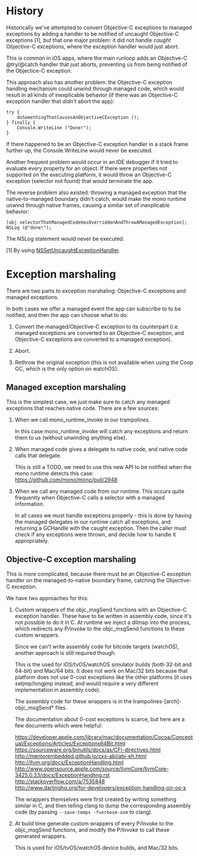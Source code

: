 History
====================

Historically we've attempted to convert Objective-C exceptions to managed exceptions
by adding a handler to be notified of uncaught Objective-C exceptions [1], but that one
major problem: it did not handle *caught* Objective-C exceptions, where the exception
handler would just abort.

This is common in iOS apps, where the main runloop adds an Objective-C @try/@catch
handler that just aborts, preventing us from being notified of the Objectice-C exception.

This approach also has another problem: the Objective-C exception handling mechanism
could unwind through managed code, which would result in all kinds of inexplicable
behavior (if there was an Objective-C exception handler that _didn't_ abort the app):

    try {
        doSomethingThatCausesAnObjectiveCException ();
    } finally {
        Console.WriteLine ("Done!");
    }

If there happened to be an Objective-C exception handler in a stack frame further
up, the Console.WriteLine would never be executed.

Another frequent problem would occur in an IDE debugger if it tried to evaluate
every property for an object. If there were properties not supported on the
executing platform, it would throw an Objective-C exception (selector not found)
that would terminate the app.

The reverse problem also existed: throwing a managed exception that the native-to-managed
boundary didn't catch, would make the mono runtime unwind through native frames,
causing a similar set of inexplicable behavior:

    [obj selectorThatManagedCodeHasOverriddenAndThrowAManagedException];
    NSLog (@"done!");

The NSLog statement would never be executed.

[1] By using [NSSetUncaughtExceptionHandler](https://developer.apple.com/library/mac/documentation/Cocoa/Reference/Foundation/Miscellaneous/Foundation_Functions/#//apple_ref/c/func/NSSetUncaughtExceptionHandler).

Exception marshaling
====================

There are two parts to exception marshaling: Objective-C exceptions
and managed exceptions.

In both cases we offer a managed event the app can subscribe to to
be notified, and then the app can choose what to do:

1. Convert the managed/Objective-C exception to its counterpart
   (i.e. managed exceptions are converted to an Objective-C exception,
   and Objective-C exceptions are converted to a managed exception).

2. Abort.

3. Rethrow the original exception (this is not available when
   using the Coop GC, which is the only option on watchOS).

Managed exception marshaling
----------------------------

This is the simplest case, we just make sure to catch any managed
exceptions that reaches native code. There are a few sources:

1. When we call mono_runtime_invoke in our trampolines.

   In this case mono_runtime_invoke will catch any exceptions
   and return them to us (without unwinding anything else).

2. When managed code gives a delegate to native code, and 
   native code calls that delegate.

   This is still a TODO, we need to use this new API to be
   notified when the mono runtime detects this case:
   https://github.com/mono/mono/pull/2948

3. When we call any managed code from our runtime. This occurs
   quite frequently when Objective-C calls a selector with a
   managed information.

   In all cases we must handle exceptions properly - this is
   done by having the managed delegates in our runtime catch
   all exceptions, and returning a GCHandle with the caught
   exception. Then the caller must check if any exceptions
   were thrown, and decide how to handle it appropriately.

Objective-C exception marshaling
--------------------------------

This is more complicated, because there must be an Objective-C
exception handler on the managed-to-native boundary frame, 
catching the Objective-C exception.

We have two approaches for this:

1. Custom wrappers of the objc_msgSend functions with an
   Objective-C exception handler. These have to be written
   in assembly code, since it's not possible to do it in C.
   At runtime we inject a dllmap into the process, which
   redirects any P/invoke to the objc_msgSend functions to
   these custom wrappers.

   Since we can't write assembly code for bitcode targets
   (watchOS), another approach is still required though.

   This is the used for iOS/tvOS/watchOS simulator builds
   (both 32-bit and 64-bit) and Mac/64 bits. It does not
   work on Mac/32 bits because that platform does not use
   0-cost exceptions like the other platforms (it uses
   setjmp/longjmp instead, and would require a very
   different implementation in assembly code).

   The assembly code for these wrappers is in the 
   trampolines-[arch]-objc_msgSend* files.

   The documentation about 0-cost exceptions is scarce,
   but here are a few documents which were helpful:

	https://developer.apple.com/library/mac/documentation/Cocoa/Conceptual/Exceptions/Articles/Exceptions64Bit.html  
	https://sourceware.org/binutils/docs/as/CFI-directives.html  
	http://mentorembedded.github.io/cxx-abi/abi-eh.html  
	http://llvm.org/docs/ExceptionHandling.html  
	http://www.opensource.apple.com/source/llvmCore/llvmCore-3425.0.33/docs/ExceptionHandling.rst  
	http://stackoverflow.com/a/7535848  
	http://www.darlinghq.org/for-developers/exception-handling-on-os-x  

    The wrappers themselves were first created by writing
    something similar in C, and then telling clang to
    dump the corresponding assembly code (by passing
    `--save-temps -fverbose-asm` to clang).

2. At build time generate custom wrappers of every P/Invoke
   to the objc_msgSend functions, and modify the P/Invoke to
   call these generated wrappers.

   This is used for iOS/tvOS/watchOS device builds, and
   Mac/32 bits.
